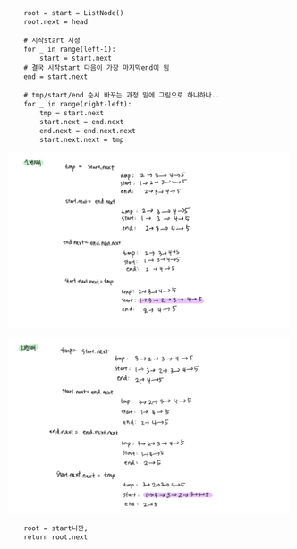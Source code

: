         root = start = ListNode()
        root.next = head
        
        # 시작start 지정
        for _ in range(left-1):
            start = start.next
        # 결국 시작start 다음이 가장 마지막end이 됨
        end = start.next
        
        # tmp/start/end 순서 바꾸는 과정 밑에 그림으로 하나하나..
        for _ in range(right-left):
            tmp = start.next
            start.next = end.next
            end.next = end.next.next
            start.next.next = tmp

![내가 이해를 위해 그린 그림](/풀이/참고이미지/reversed_list2_1.jpg)

![내가 이해를 위해 그린 그림](/풀이/참고이미지/reversed_list2_2.jpg)

        root = start니깐, 
        return root.next 
